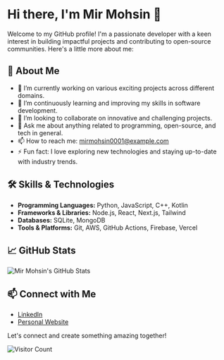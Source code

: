# Hi there, I'm Mir Mohsin 👋

Welcome to my GitHub profile! I'm a passionate developer with a keen interest in building impactful projects and contributing to open-source communities. Here's a little more about me:

## 🚀 About Me

- 🔭 I’m currently working on various exciting projects across different domains.
- 🌱 I’m continuously learning and improving my skills in software development.
- 👯 I’m looking to collaborate on innovative and challenging projects.
- 💬 Ask me about anything related to programming, open-source, and tech in general.
- 📫 How to reach me: [mirmohsin0001@example.com](mailto:mirmohsin0001@example.com)
- ⚡ Fun fact: I love exploring new technologies and staying up-to-date with industry trends.

## 🛠️ Skills & Technologies

- **Programming Languages:** Python, JavaScript, C++, Kotlin
- **Frameworks & Libraries:** Node.js, React, Next.js, Tailwind
- **Databases:** SQLite, MongoDB
- **Tools & Platforms:** Git, AWS, GitHub Actions, Firebase, Vercel

## 📈 GitHub Stats

![Mir Mohsin's GitHub Stats](https://github-readme-stats.vercel.app/api?username=mirmohsin0001&show_icons=true&theme=radical)

## 📫 Connect with Me

- [LinkedIn](https://www.linkedin.com/in/mohsin-mir-3bba58136)
- [Personal Website](https://mirmohsin.fun)

Let's connect and create something amazing together!

![Visitor Count](https://visitor-badge.laobi.icu/badge?page_id=mirmohsin0001)
